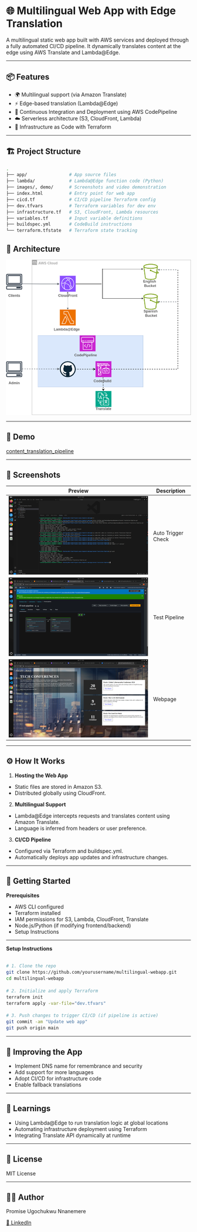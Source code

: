 # 🌐 Multilingual Web App with Edge Translation

A multilingual static web app built with AWS services and deployed through a fully automated CI/CD pipeline. It dynamically translates content at the edge using AWS Translate and Lambda@Edge.

---

## 📦 Features

- 🌍 Multilingual support (via Amazon Translate)
- ⚡ Edge-based translation (Lambda@Edge)
- 🚀 Continuous Integration and Deployment using AWS CodePipeline
- ☁️ Serverless architecture (S3, CloudFront, Lambda)
- 🔧 Infrastructure as Code with Terraform

---

## 🏗️ Project Structure

```bash
.
├── app/                # App source files
├── lambda/             # Lambda@Edge function code (Python)
├── images/, demo/      # Screenshots and video demonstration
├── index.html          # Entry point for web app
├── cicd.tf             # CI/CD pipeline Terraform config
├── dev.tfvars          # Terraform variables for dev env
├── infrastructure.tf   # S3, CloudFront, Lambda resources
├── variables.tf        # Input variable definitions
├── buildspec.yml       # CodeBuild instructions
└── terraform.tfstate   # Terraform state tracking

```

## 🧱 Architecture

![Architecture](images/architecture.png)

--- 

## 🎥 Demo

[content_translation_pipeline](demo/content_translation_pipeline.webm)

--- 

## 📸 Screenshots

| Preview | Description |
|--------|-------------|
| ![Auto Trigger Check](images/Auto_Trigger_Check.png) | Auto Trigger Check |
| ![Test Pipeline](images/Test_Pipeline.png) | Test Pipeline |
| ![Webpage](images/webpage.png) | Webpage |

---

## ⚙️ How It Works

1. **Hosting the Web App**

- Static files are stored in Amazon S3.
- Distributed globally using CloudFront.

2. **Multilingual Support**

- Lambda@Edge intercepts requests and translates content using Amazon Translate.
- Language is inferred from headers or user preference.

3. **CI/CD Pipeline**

- Configured via Terraform and buildspec.yml.
- Automatically deploys app updates and infrastructure changes.

---

## 🚀 Getting Started

**Prerequisites**

- AWS CLI configured
- Terraform installed
- IAM permissions for S3, Lambda, CloudFront, Translate
- Node.js/Python (if modifying frontend/backend)
- Setup Instructions

--- 

**Setup Instructions**

```bash

# 1. Clone the repo
git clone https://github.com/yourusername/multilingual-webapp.git
cd multilingual-webapp

# 2. Initialize and apply Terraform
terraform init
terraform apply -var-file="dev.tfvars"

# 3. Push changes to trigger CI/CD (if pipeline is active)
git commit -am "Update web app"
git push origin main

```
---

## 🔁 Improving the App

- Implement DNS name for remembrance and security
- Add support for more languages
- Adopt CI/CD for infrastructure code
- Enable fallback translations

--- 

## 🧠 Learnings

- Using Lambda@Edge to run translation logic at global locations
- Automating infrastructure deployment using Terraform
- Integrating Translate API dynamically at runtime

---

## 🪪 License

MIT License

---

## 🙋‍♂️ Author

Promise Ugochukwu Nnanemere

[🔗 LinkedIn](https://linkedin.com/in/promiseugochukwunnanemere)
